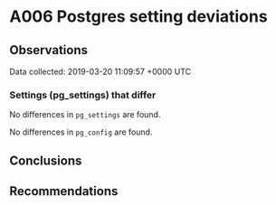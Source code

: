 # A006 Postgres setting deviations #

## Observations ##
Data collected: 2019-03-20 11:09:57 +0000 UTC  

### Settings (pg_settings) that differ ###

No differences in `pg_settings` are found.


No differences in `pg_config` are found.



## Conclusions ##


## Recommendations ##

